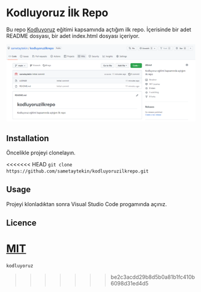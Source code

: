 # Kodluyoruz İlk Repo
Bu repo [Kodluyoruz](https://www.kodluyoruz.org/) eğitimi kapsamında açtığım ilk repo. İçerisinde bir adet README dosyası, bir adet index.html dosyası içeriyor.

![Örnek Görsel](https://github.com/sametaytekin/kodluyoruzilkrepo/blob/main/ilk_repo.PNG)

## Installation
Öncelikle projeyi clonelayın.

<<<<<<< HEAD
`git clone https://github.com/sametaytekin/kodluyoruzilkrepo.git`

## Usage
Projeyi klonladıktan sonra Visual Studio Code progamında açınız.


## Licence
[MIT](https://choosealicense.com/licenses/mit/)
=======
`kodluyoruz`
>>>>>>> be2c3acdd29b8d5b0a81b1fc410b6098d31ed4d5
